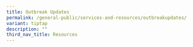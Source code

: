 ```yaml
---
title: Outbreak Updates
permalink: /general-public/services-and-resources/outbreakupdates/
variant: tiptap
description: ""
third_nav_title: Resources
---
```

